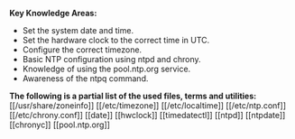**Key Knowledge Areas:**

- Set the system date and time.
- Set the hardware clock to the correct time in UTC.
- Configure the correct timezone.
- Basic NTP configuration using ntpd and chrony.
- Knowledge of using the pool.ntp.org service.
- Awareness of the ntpq command.

**The following is a partial list of the used files, terms and utilities:**
[[/usr/share/zoneinfo]]
[[/etc/timezone]]
[[/etc/localtime]]
[[/etc/ntp.conf]]
[[/etc/chrony.conf]]
[[date]]
[[hwclock]]
[[timedatectl]]
[[ntpd]]
[[ntpdate]]
[[chronyc]]
[[pool.ntp.org]]
